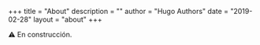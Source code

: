 +++
title = "About"
description = ""
author = "Hugo Authors"
date = "2019-02-28"
layout = "about"
+++

⚠️ En construcción.